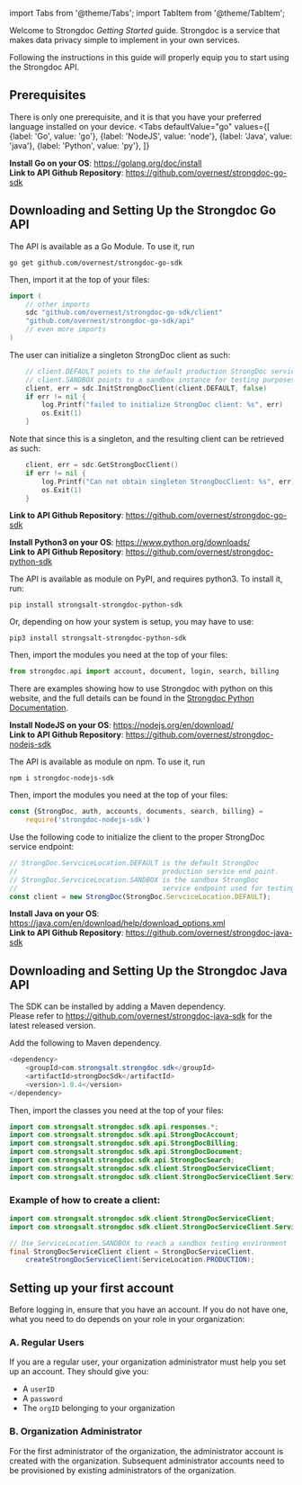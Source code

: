 import Tabs from '@theme/Tabs';
import TabItem from '@theme/TabItem';

Welcome to Strongdoc *Getting Started* guide. Strongdoc is a service that makes data privacy simple to implement in your own services.

Following the instructions in this guide will properly equip you to start using the Strongdoc API.

## Prerequisites

There is only one prerequisite, and it is that you have your preferred language installed on your device. 
<Tabs
  defaultValue="go"
  values={[
      {label: 'Go', value: 'go'},
      {label: 'NodeJS', value: 'node'},
      {label: 'Java', value: 'java'},
      {label: 'Python', value: 'py'},
    ]}
>
<TabItem value="go">

**Install Go on your OS**: https://golang.org/doc/install  
**Link to API Github Repository**: https://github.com/overnest/strongdoc-go-sdk


## Downloading and Setting Up the Strongdoc Go API

The API is available as a Go Module. To use it, run

`go get github.com/overnest/strongdoc-go-sdk`

Then, import it at the top of your files:

```go
import (
    // other imports
    sdc "github.com/overnest/strongdoc-go-sdk/client"
    "github.com/overnest/strongdoc-go-sdk/api"
    // even more imports
)
```

The user can initialize a singleton StrongDoc client as such:

```go
    // client.DEFAULT points to the default production StrongDoc service endpoint
    // client.SANDBOX points to a sandbox instance for testing purposes
	client, err = sdc.InitStrongDocClient(client.DEFAULT, false)
	if err != nil {
        log.Printf("failed to initialize StrongDoc client: %s", err)
        os.Exit(1)
    }
```

Note that since this is a singleton, and the resulting client can be retrieved as such:

```go
	client, err = sdc.GetStrongDocClient()
	if err != nil {
        log.Printf("Can not obtain singleton StrongDocClient: %s", err)
        os.Exit(1)
    }
```

**Link to API Github Repository**: https://github.com/overnest/strongdoc-go-sdk

</TabItem>
<TabItem value="py">

**Install Python3 on your OS**: https://www.python.org/downloads/  
**Link to API Github Repository**: https://github.com/overnest/strongdoc-python-sdk

The API is available as module on PyPI, and requires python3. To install it, run:

`pip install strongsalt-strongdoc-python-sdk`

Or, depending on how your system is setup, you may have to use:

`pip3 install strongsalt-strongdoc-python-sdk`

Then, import the modules you need at the top of your files:

```py
from strongdoc.api import account, document, login, search, billing
```

There are examples showing how to use Strongdoc with python on this website, and the full details can be found in the [Strongdoc Python Documentation](https://strongdoc-python-sdk.readthedocs.io/en/latest/index.html).

</TabItem>
<TabItem value="node">

**Install NodeJS on your OS**: https://nodejs.org/en/download/  
**Link to API Github Repository**: https://github.com/overnest/strongdoc-nodejs-sdk

The API is available as module on npm. To use it, run

`npm i strongdoc-nodejs-sdk`

Then, import the modules you need at the top of your files:

```javascript
const {StrongDoc, auth, accounts, documents, search, billing} = 
    require('strongdoc-nodejs-sdk')
```

Use the following code to initialize the client to the proper StrongDoc service endpoint:

```javascript
// StrongDoc.ServciceLocation.DEFAULT is the default StrongDoc 
//                                    production service end point.
// StrongDoc.ServciceLocation.SANDBOX is the sandbox StrongDoc 
//                                    service endpoint used for testing.
const client = new StrongDoc(StrongDoc.ServciceLocation.DEFAULT);
```
</TabItem>
<TabItem value="java">

**Install Java on your OS**: https://java.com/en/download/help/download_options.xml  
**Link to API Github Repository**: https://github.com/overnest/strongdoc-java-sdk


## Downloading and Setting Up the Strongdoc Java API

The SDK can be installed by adding a Maven dependency.  
Please refer to https://github.com/overnest/strongdoc-java-sdk for the latest released version.

Add the following to Maven dependency.

```java
<dependency>
    <groupId>com.strongsalt.strongdoc.sdk</groupId>
    <artifactId>strongDocSdk</artifactId>
    <version>1.0.4</version>
</dependency>
```

Then, import the classes you need at the top of your files:

```java
import com.strongsalt.strongdoc.sdk.api.responses.*;
import com.strongsalt.strongdoc.sdk.api.StrongDocAccount;
import com.strongsalt.strongdoc.sdk.api.StrongDocBilling;
import com.strongsalt.strongdoc.sdk.api.StrongDocDocument;
import com.strongsalt.strongdoc.sdk.api.StrongDocSearch;
import com.strongsalt.strongdoc.sdk.client.StrongDocServiceClient;
import com.strongsalt.strongdoc.sdk.client.StrongDocServiceClient.ServiceLocation;
```

### Example of how to create a client:

```java
import com.strongsalt.strongdoc.sdk.client.StrongDocServiceClient;
import com.strongsalt.strongdoc.sdk.client.StrongDocServiceClient.ServiceLocation;

// Use ServiceLocation.SANDBOX to reach a sandbox testing environment
final StrongDocServiceClient client = StrongDocServiceClient.
    createStrongDocServiceClient(ServiceLocation.PRODUCTION);
```
</TabItem>
</Tabs>

## Setting up your first account

Before logging in, ensure that you have an account. 
If you do not have one, what you need to do depends on 
your role in your organization:

### A. Regular Users

If you are a regular user, your organization administrator must
help you set up an account. They should give you:  
- A `userID`  
- A `password`   
- The `orgID` belonging to your organization  

### B. Organization Administrator

For the first administrator of the organization, the administrator
account is created with the organization. Subsequent administrator
accounts need to be provisioned by existing administrators of the
organization.

